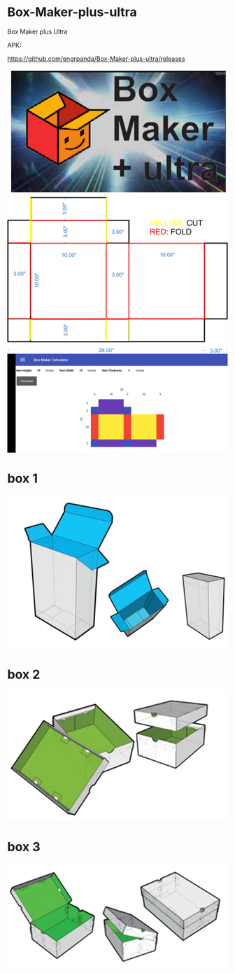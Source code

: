 # Box-Maker-plus-ultra
Box Maker plus Ultra

APK: 

https://github.com/engrpanda/Box-Maker-plus-ultra/releases

<img src="https://github.com/engrpanda/Box-Maker-plus-ultra/blob/main/pics/backgroud.png">

<img src="https://github.com/engrpanda/Box-Maker-plus-ultra/blob/main/pics/boxlayout.jpg">

<img src="https://github.com/engrpanda/Box-Maker-plus-ultra/blob/main/pics/sc.jpg">

# box 1

<img src="https://github.com/engrpanda/Box-Maker-plus-ultra/blob/main/pics/box1.png">

# box 2

<img src="https://github.com/engrpanda/Box-Maker-plus-ultra/blob/main/pics/box2.png">

# box 3

<img src="https://github.com/engrpanda/Box-Maker-plus-ultra/blob/main/pics/box3.png">




